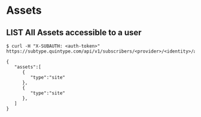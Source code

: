 # Assets

## LIST All Assets accessible to a user

```shell
$ curl -H "X-SUBAUTH: <auth-token>" https://subtype.quintype.com/api/v1/subscribers/<provider>/<identity>/assets.json

{
   "assets":[
      {
         "type":"site"
      },
      {
         "type":"site"
      },
   ]
}

```